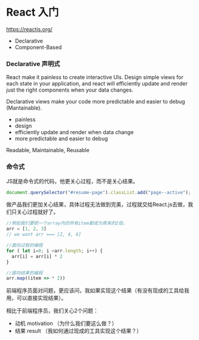 # React 入门
https://reactjs.org/

- Declarative
- Component-Based


### Declarative 声明式

React make it painless to create interactive UIs. Design simple views for each state in your application, and react will efficiently update and render just the right components when your data changes.

Declarative views make your code more predictable and easier to debug (Mantainable).

- painless
- design
- efficiently update and render when data change
- more predictable and easier to debug

Readable, Maintainable, Reusable

### 命令式

JS就是命令式的代码，他更关心过程，而不是关心结果。

```js
document.querySelector("#resume-page").classList.add("page--active");
```
做产品我们更加关心结果，具体过程无法做到完美，过程就交给React.js去做，我们只关心过程就好了。

```js
//例如我们要把一个array内的所有item都成为原来的2倍。
arr = [1, 2, 3]
// we want arr === [2, 4, 6]

//面向过程的编程
for ( let i=0; i <arr.length; i++) {
  arr[i] = arr[i] * 2
}

//面向结果的编程
arr.map((item => * 2))
```

前端程序员面对问题，更应该问，我如果实现这个结果（有没有现成的工具给我用，可以直接实现结果）。

相比于前端程序员，我们关心2个问题：
- 动机 motivation （为什么我们要这么做？）
- 结果 result （我如何通过现成的工具实现这个结果？）